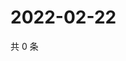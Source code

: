 # 2022-02-22

共 0 条

<!-- BEGIN WEIBO -->
<!-- 最后更新时间 Tue Feb 22 2022 22:10:57 GMT+0800 (China Standard Time) -->

<!-- END WEIBO -->
